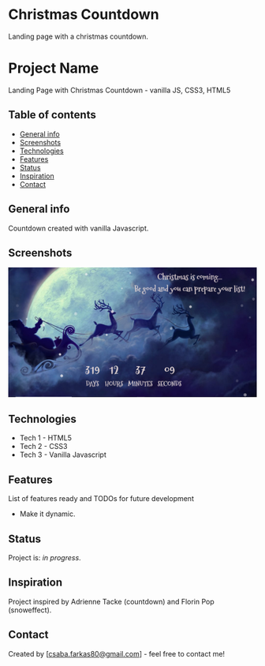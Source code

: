 # Christmas Countdown
Landing page with a christmas countdown.
# Project Name
Landing Page with Christmas Countdown - vanilla JS, CSS3, HTML5

## Table of contents
* [General info](#general-info)
* [Screenshots](#screenshots)
* [Technologies](#technologies)
* [Features](#features)
* [Status](#status)
* [Inspiration](#inspiration)
* [Contact](#contact)

## General info
Countdown created with vanilla Javascript.

## Screenshots
![Countdown](resources/images/Screenshot.png)

## Technologies
* Tech 1 - HTML5
* Tech 2 - CSS3
* Tech 3 - Vanilla Javascript

## Features
List of features ready and TODOs for future development

* Make it dynamic.

## Status
Project is: _in progress_.

## Inspiration
Project inspired by Adrienne Tacke (countdown) and Florin Pop (snoweffect).

## Contact
Created by [csaba.farkas80@gmail.com] - feel free to contact me!
